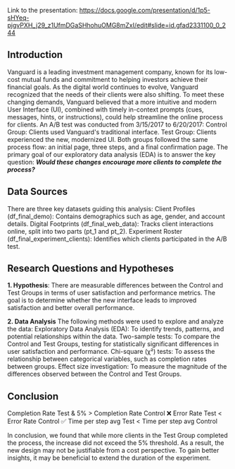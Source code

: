 Link to the presentation: 
https://docs.google.com/presentation/d/1p5-sHYeq-pjgvPXH_j29_z1UfmDGaSHhohuOMG8mZxI/edit#slide=id.gfad2331100_0_244

## Introduction

Vanguard is a leading investment management company, known for its low-cost mutual funds and commitment to helping investors achieve their financial goals. As the digital world continues to evolve, Vanguard recognized that the needs of their clients were also shifting. To meet these changing demands, Vanguard believed that a more intuitive and modern User Interface (UI), combined with timely in-context prompts (cues, messages, hints, or instructions), could help streamline the online process for clients.
An A/B test was conducted from 3/15/2017 to 6/20/2017:
Control Group: Clients used Vanguard's traditional interface.
Test Group: Clients experienced the new, modernized UI.
Both groups followed the same process flow: an initial page, three steps, and a final confirmation page.
The primary goal of our exploratory data analysis (EDA) is to answer the key question: ***Would these changes encourage more clients to complete the process?***

## Data Sources

There are three key datasets guiding this analysis:
Client Profiles (df_final_demo): Contains demographics such as age, gender, and account details.
Digital Footprints (df_final_web_data): Tracks client interactions online, split into two parts (pt_1 and pt_2). 
Experiment Roster (df_final_experiment_clients): Identifies which clients participated in the A/B test.

## Research Questions and Hypotheses

**1. Hypothesis**: There are measurable differences between the Control and Test Groups in terms of user satisfaction and performance metrics.
The goal is to determine whether the new interface leads to improved satisfaction and better overall performance.

**2. Data Analysis**
The following methods were used to explore and analyze the data:
Exploratory Data Analysis (EDA): To identify trends, patterns, and potential relationships within the data.
Two-sample tests: To compare the Control and Test Groups, testing for statistically significant differences in user satisfaction and performance.
Chi-square (χ²) tests: To assess the relationship between categorical variables, such as completion rates between groups.
Effect size investigation: To measure the magnitude of the differences observed between the Control and Test Groups.

## Conclusion

Completion Rate Test & 5% > Completion Rate Control 
❌ Error Rate Test < Error Rate Control
✅ Time per step avg Test < Time per step avg Control

In conclusion, we found that while more clients in the Test Group completed the process, the increase did not exceed the 5% threshold. As a result, the new design may not be justifiable from a cost perspective.
To gain better insights, it may be beneficial to extend the duration of the experiment.

